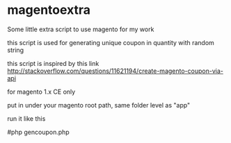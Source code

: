 # magentoextra
Some little extra script to use magento for my work


this script is used for generating unique coupon in quantity with random string

this script is inspired by this link http://stackoverflow.com/questions/11621194/create-magento-coupon-via-api

for magento 1.x CE only

put in under your magento root path, same folder level as "app"

run it like this 


#php gencoupon.php
